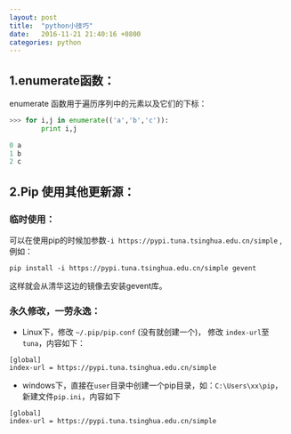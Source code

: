 ```yaml
---
layout: post
title:  "python小技巧"
date:   2016-11-21 21:40:16 +0800
categories: python
---
```

## 1.enumerate函数：
enumerate 函数用于遍历序列中的元素以及它们的下标：

``` python
>>> for i,j in enumerate(('a','b','c')):
        print i,j
         
0 a
1 b
2 c 
```

## 2.Pip 使用其他更新源：

### 临时使用：
可以在使用pip的时候加参数`-i https://pypi.tuna.tsinghua.edu.cn/simple` ,例如：

```
pip install -i https://pypi.tuna.tsinghua.edu.cn/simple gevent
```
这样就会从清华这边的镜像去安装gevent库。

### 永久修改，一劳永逸：
* Linux下，修改 `~/.pip/pip.conf` (没有就创建一个)， 修改 `index-url`至`tuna`，内容如下：

```
[global]
index-url = https://pypi.tuna.tsinghua.edu.cn/simple
```
* windows下，直接在`user`目录中创建一个pip目录，如：`C:\Users\xx\pip`，新建文件`pip.ini`，内容如下

```
[global]
index-url = https://pypi.tuna.tsinghua.edu.cn/simple
```
